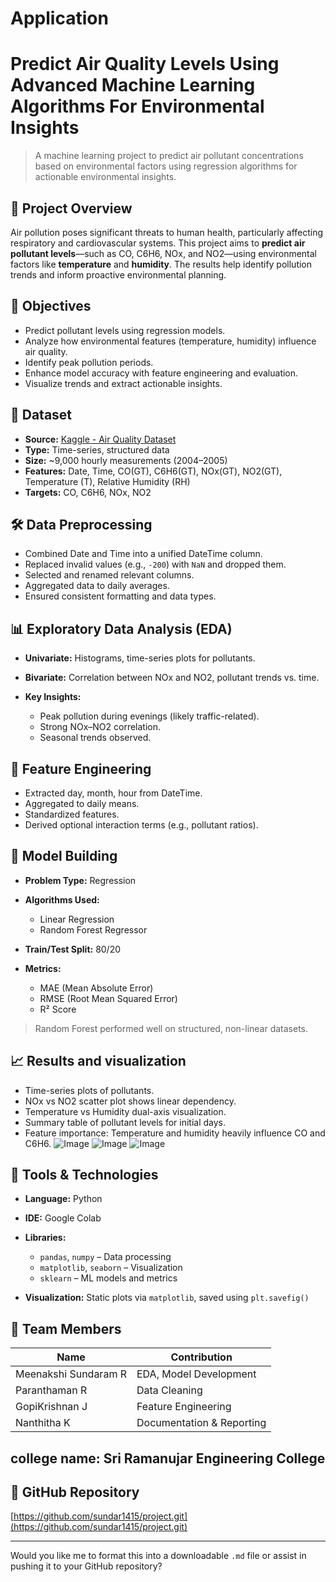 # Application
# Predict Air Quality Levels Using Advanced Machine Learning Algorithms For Environmental Insights

> A machine learning project to predict air pollutant concentrations based on environmental factors using regression algorithms for actionable environmental insights.

## 📌 Project Overview

Air pollution poses significant threats to human health, particularly affecting respiratory and cardiovascular systems. This project aims to **predict air pollutant levels**—such as CO, C6H6, NOx, and NO2—using environmental factors like **temperature** and **humidity**. The results help identify pollution trends and inform proactive environmental planning.

## 🎯 Objectives

* Predict pollutant levels using regression models.
* Analyze how environmental features (temperature, humidity) influence air quality.
* Identify peak pollution periods.
* Enhance model accuracy with feature engineering and evaluation.
* Visualize trends and extract actionable insights.

## 🧩 Dataset

* **Source:** [Kaggle - Air Quality Dataset](https://www.kaggle.com/)
* **Type:** Time-series, structured data
* **Size:** \~9,000 hourly measurements (2004–2005)
* **Features:** Date, Time, CO(GT), C6H6(GT), NOx(GT), NO2(GT), Temperature (T), Relative Humidity (RH)
* **Targets:** CO, C6H6, NOx, NO2

## 🛠️ Data Preprocessing

* Combined Date and Time into a unified DateTime column.
* Replaced invalid values (e.g., `-200`) with `NaN` and dropped them.
* Selected and renamed relevant columns.
* Aggregated data to daily averages.
* Ensured consistent formatting and data types.

## 📊 Exploratory Data Analysis (EDA)

* **Univariate:** Histograms, time-series plots for pollutants.
* **Bivariate:** Correlation between NOx and NO2, pollutant trends vs. time.
* **Key Insights:**

  * Peak pollution during evenings (likely traffic-related).
  * Strong NOx–NO2 correlation.
  * Seasonal trends observed.
  
## 🧠 Feature Engineering

* Extracted day, month, hour from DateTime.
* Aggregated to daily means.
* Standardized features.
* Derived optional interaction terms (e.g., pollutant ratios).

## 🤖 Model Building

* **Problem Type:** Regression
* **Algorithms Used:**

  * Linear Regression
  * Random Forest Regressor
* **Train/Test Split:** 80/20
* **Metrics:**

  * MAE (Mean Absolute Error)
  * RMSE (Root Mean Squared Error)
  * R² Score

> Random Forest performed well on structured, non-linear datasets.

## 📈 Results and visualization

* Time-series plots of pollutants.
* NOx vs NO2 scatter plot shows linear dependency.
* Temperature vs Humidity dual-axis visualization.
* Summary table of pollutant levels for initial days.
* Feature importance: Temperature and humidity heavily influence CO and C6H6.
![Image](https://github.com/user-attachments/assets/d9472b85-8003-4a1f-a51c-9329e7c9800d)
![Image](https://github.com/user-attachments/assets/5d71ccb1-2eec-4919-8922-11739f5cbfd1)
![Image](https://github.com/user-attachments/assets/c38156f8-1b58-40f3-971e-6ca4c16a1dc2)
  

## 🧰 Tools & Technologies

* **Language:** Python
* **IDE:** Google Colab
* **Libraries:**

  * `pandas`, `numpy` – Data processing
  * `matplotlib`, `seaborn` – Visualization
  * `sklearn` – ML models and metrics
* **Visualization:** Static plots via `matplotlib`, saved using `plt.savefig()`

## 👥 Team Members

| Name                 | Contribution              |
| -------------------- | ------------------------- |
| Meenakshi Sundaram R | EDA, Model Development    |
| Paranthaman R        | Data Cleaning             |
| GopiKrishnan J       | Feature Engineering       |
| Nanthitha K          | Documentation & Reporting |

## college name: Sri Ramanujar Engineering College

## 🔗 GitHub Repository

[https://github.com/sundar1415/project.git](https://github.com/sundar1415/project.git)

---

Would you like me to format this into a downloadable `.md` file or assist in pushing it to your GitHub repository?
